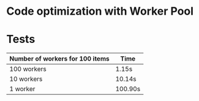 # Code optimization with Worker Pool

# Tests
| Number of workers for 100 items | Time    |
|---------------------------------|---------|
| 100 workers                     | 1.15s   |
| 10 workers                      | 10.14s  |
| 1 worker                        | 100.90s |
